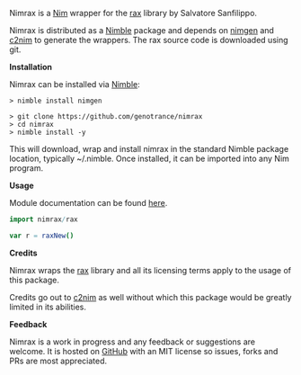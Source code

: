Nimrax is a [Nim](https://nim-lang.org/) wrapper for the [rax](https://github.com/antirez/rax) library by Salvatore Sanfilippo.

Nimrax is distributed as a [Nimble](https://github.com/nim-lang/nimble) package and depends on [nimgen](https://github.com/genotrance/nimgen) and [c2nim](https://github.com/nim-lang/c2nim/) to generate the wrappers. The rax source code is downloaded using git.

__Installation__

Nimrax can be installed via [Nimble](https://github.com/nim-lang/nimble):

```
> nimble install nimgen

> git clone https://github.com/genotrance/nimrax
> cd nimrax
> nimble install -y
```

This will download, wrap and install nimrax in the standard Nimble package location, typically ~/.nimble. Once installed, it can be imported into any Nim program.

__Usage__

Module documentation can be found [here](http://nimgen.genotrance.com/nimrax).

```nim
import nimrax/rax

var r = raxNew()
```

__Credits__

Nimrax wraps the [rax](https://github.com/antirez/rax) library and all its licensing terms apply to the usage of this package.

Credits go out to [c2nim](https://github.com/nim-lang/c2nim/) as well without which this package would be greatly limited in its abilities.

__Feedback__

Nimrax is a work in progress and any feedback or suggestions are welcome. It is hosted on [GitHub](https://github.com/genotrance/nimrax) with an MIT license so issues, forks and PRs are most appreciated.
